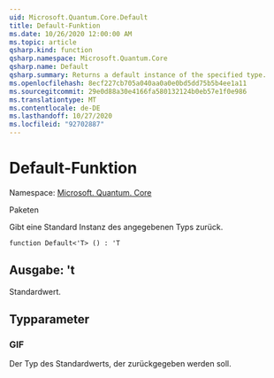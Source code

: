 ```yaml
---
uid: Microsoft.Quantum.Core.Default
title: Default-Funktion
ms.date: 10/26/2020 12:00:00 AM
ms.topic: article
qsharp.kind: function
qsharp.namespace: Microsoft.Quantum.Core
qsharp.name: Default
qsharp.summary: Returns a default instance of the specified type.
ms.openlocfilehash: 8ecf227cb705a040aa0a0e0bd5dd75b5b4ee1a11
ms.sourcegitcommit: 29e0d88a30e4166fa580132124b0eb57e1f0e986
ms.translationtype: MT
ms.contentlocale: de-DE
ms.lasthandoff: 10/27/2020
ms.locfileid: "92702887"
---
```

# <a name="default-function"></a>Default-Funktion

Namespace: [Microsoft. Quantum. Core](xref:Microsoft.Quantum.Core)

Paketen [](https://nuget.org/packages/)


Gibt eine Standard Instanz des angegebenen Typs zurück.

```qsharp
function Default<'T> () : 'T
```


## <a name="output--t"></a>Ausgabe: 't

Standardwert.

## <a name="type-parameters"></a>Typparameter

### <a name="t"></a>GIF

Der Typ des Standardwerts, der zurückgegeben werden soll.